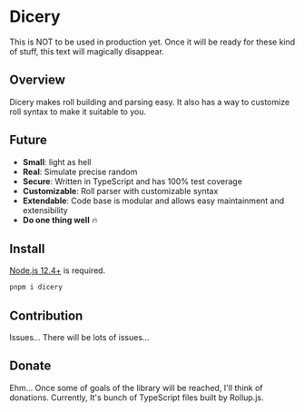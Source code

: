 # Dicery

This is NOT to be used in production yet. Once it will be ready for these kind of stuff, this text will magically disappear.

## Overview

Dicery makes roll building and parsing easy. It also has a way to customize roll syntax to make it suitable to you.

## Future

- **Small**: light as hell
- **Real**: Simulate precise random
- **Secure**: Written in TypeScript and has 100% test coverage
- **Customizable**: Roll parser with customizable syntax
- **Extendable**: Code base is modular and allows easy maintainment and extensibility
- **Do one thing well** 🔥

## Install

[Node.js 12.4+](https://node.green/#ES2019) is required.

```sh
pnpm i dicery
```

## Contribution

Issues... There will be lots of issues...

## Donate

Ehm... Once some of goals of the library will be reached, I'll think of donations. Currently, It's bunch of TypeScript files built by Rollup.js.
